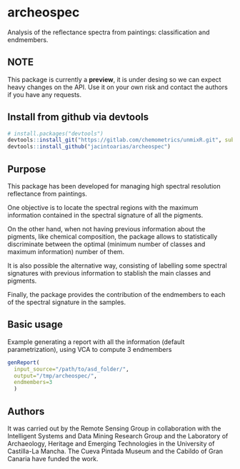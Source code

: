 # archeospec
Analysis of the reflectance spectra from paintings: classification and endmembers.

## NOTE

This package is currently a **preview**, it is under desing so we can expect heavy changes on the API. Use it on your own risk and contact the authors if you have any requests.

## Install from github via devtools

```R
# install.packages("devtools")
devtools::install_git("https://gitlab.com/chemometrics/unmixR.git", subdir = "pkg/unmixR")
devtools::install_github("jacintoarias/archeospec")
```

## Purpose

This package has been developed for managing high spectral resolution reflectance from paintings.

One objective is to locate the spectral regions with the maximum information contained in the spectral signature of all the pigments.

On the other hand, when not having previous information about the pigments, like chemical composition, the package allows to statistically
discriminate between the optimal (minimum number of classes and maximum information) number of them.

It is also possible the alternative way, consisting of labelling some spectral signatures with previous information to stablish the main classes and pigments.

Finally, the package provides the contribution of the endmembers to each of the spectral signature in the samples.


## Basic usage

Example generating a report with all the information (default parametrization), using VCA to compute 3 endmembers

```r
genReport(
  input_source="/path/to/asd_folder/",
  output="/tmp/archeospec/",
  endmembers=3
  )
```

## Authors

It was carried out by the Remote Sensing Group in collaboration with the Intelligent Systems and Data Mining Research Group and the Laboratory of Archaeology,
Heritage and Emerging Technologies in the University of Castilla-La Mancha. The Cueva Pintada Museum and the Cabildo of Gran Canaria have funded the work.
